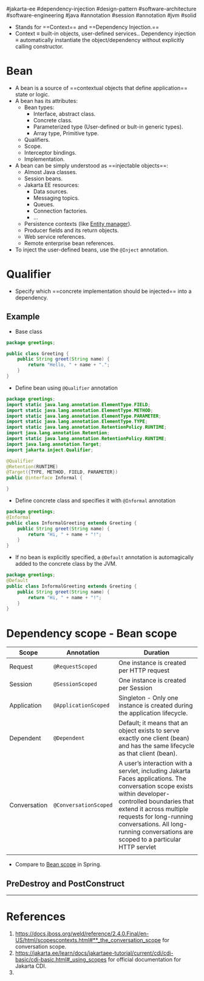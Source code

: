 #jakarta-ee #dependency-injection #design-pattern #software-architecture #software-engineering #java #annotation #session  #annotation #jvm #solid 

- Stands for ==Context== and ==Dependency Injection.==
- Context $\equiv$ built-in objects, user-defined services.. Dependency injection $\equiv$ automatically instantiate the object/dependency without explicitly calling constructor.
# Bean
- A bean is a source of ==contextual objects that define application== state or logic.
- A bean has its attributes:
	- Bean types:
		- Interface, abstract class.
		- Concrete class.
		- Parameterized type (User-defined or bult-in generic types).
		- Array type, Primitive type.
	- Qualifiers.
	- Scope.
	- Interceptor bindings.
	- Implementation.
- A bean can be simply understood as ==injectable objects==:
	- Almost Java classes.
	- Session beans.
	- Jakarta EE resources:
		- Data sources.
		- Messaging topics.
		- Queues.
		- Connection factories.
		- ...
	- Persistence contexts (like [Entity manager](programming/java/jakarta-ee/Entity%20manager.md)).
	- Producer fields and its return objects.
	- Web service references.
	- Remote enterprise bean references.
- To inject the user-defined beans, use the `@Inject` annotation.
# Qualifier
- Specify which ==concrete implementation should be injected== into a dependency.
## Example
- Base class
```java
package greetings;

public class Greeting {
	public String greet(String name) {
		return "Hello, " + name + ".";
	}
}
```

- Define bean using `@Qualifier` annotation
```java
package greetings;
import static java.lang.annotation.ElementType.FIELD;
import static java.lang.annotation.ElementType.METHOD;
import static java.lang.annotation.ElementType.PARAMETER;
import static java.lang.annotation.ElementType.TYPE;
import static java.lang.annotation.RetentionPolicy.RUNTIME;
import java.lang.annotation.Retention;
import static java.lang.annotation.RetentionPolicy.RUNTIME;
import java.lang.annotation.Target;
import jakarta.inject.Qualifier;

@Qualifier
@Retention(RUNTIME)
@Target({TYPE, METHOD, FIELD, PARAMETER})
public @interface Informal {

}
```

- Define concrete class and specifies it with `@Informal` annotation
```java
package greetings;
@Informal
public class InformalGreeting extends Greeting {
	public String greet(String name) {
		return "Hi, " + name + "!";
	}
}
```

- If no bean is explicitly specified, a `@Default` annotation is automagically added to the concrete class by the JVM.
```java
package greetings;
@Default
public class InformalGreeting extends Greeting {
	public String greet(String name) {
		return "Hi, " + name + "!";
	}
}
```

# Dependency scope - Bean scope
| Scope        | Annotation            | Duration                                                                                                                                                                                                                                                                                       |
| ------------ | --------------------- | ---------------------------------------------------------------------------------------------------------------------------------------------------------------------------------------------------------------------------------------------------------------------------------------------- |
| Request      | `@RequestScoped`      | One instance is created per HTTP request                                                                                                                                                                                                                                                       |
| Session      | `@SessionScoped`      | One instance is created per Session                                                                                                                                                                                                                                                            |
| Application  | `@ApplicationScoped`  | Singleton - Only one instance is created during the application lifecycle.                                                                                                                                                                                                                     |
| Dependent    | `@Dependent`          | Default; it means that an object exists to serve exactly one client (bean) and has the same lifecycle as that client (bean).                                                                                                                                                                   |
| Conversation | `@ConversationScoped` | A user’s interaction with a servlet, including Jakarta Faces applications. The conversation scope exists within developer-controlled boundaries that extend it across multiple requests for long-running conversations. All long-running conversations are scoped to a particular HTTP servlet |
|              |                       |                                                                                                                                                                                                                                                                                                |
- Compare to [Bean scope](Bean%20scope.md) in Spring.
## PreDestroy and PostConstruct


---
# References
1. https://docs.jboss.org/weld/reference/2.4.0.Final/en-US/html/scopescontexts.html#**_the_conversation_scope for conversation scope.
2. https://jakarta.ee/learn/docs/jakartaee-tutorial/current/cdi/cdi-basic/cdi-basic.html#_using_scopes for official documentation for Jakarta CDI.
3. 